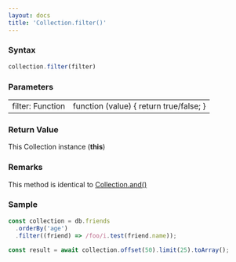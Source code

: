 ```yaml
---
layout: docs
title: 'Collection.filter()'
---
```


### Syntax

```javascript
collection.filter(filter)
```

### Parameters

<table>
<tr><td>filter: Function</td><td>function (value) { return true/false; }</td></tr>
</table>

### Return Value

This Collection instance (**this**)

### Remarks

This method is identical to [Collection.and()](/docs/Collection/Collection.and())

### Sample

```javascript
const collection = db.friends
  .orderBy('age')
  .filter((friend) => /foo/i.test(friend.name));
  
const result = await collection.offset(50).limit(25).toArray();
```
